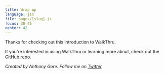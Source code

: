 ```yaml
---
title: Wrap up
language: jsx
file: pages/[slug].js
focus: 38-45
center: 42
---
```


Thanks for checking out this introduction to WalkThru. 

If you're interested in using WalkThru or learning more about, check out the [GitHub repo](https://github.com/walkthru/walkthru).

*Created by Anthony Gore. Follow me on [Twitter](https://twitter.com/anthonygore).*
